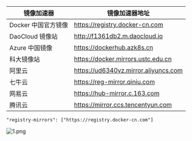|镜像加速器|镜像加速器地址|
|---|---|
|Docker 中国官方镜像|https://registry.docker-cn.com|
|DaoCloud 镜像站|http://f1361db2.m.daocloud.io|
|Azure 中国镜像|https://dockerhub.azk8s.cn|
|科大镜像站|https://docker.mirrors.ustc.edu.cn|
|阿里云|https://ud6340vz.mirror.aliyuncs.com|
|七牛云|https://reg-mirror.qiniu.com|
|网易云|https://hub-mirror.c.163.com|
|腾讯云|https://mirror.ccs.tencentyun.com|

`"registry-mirrors": ["https://registry.docker-cn.com"]`

![1.png](https://cos.easydoc.net/46901064/files/l25jdwrn.png)